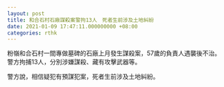 ```yaml
---
layout: post
title: 和合石村石廠謀殺案警拘13人　死者生前涉及土地糾紛
date: 2021-01-09 17:47:11.000000000 +08:00
categories: rthk
---
```


粉嶺和合石村一間專做墓碑的石廠上月發生謀殺案，57歲的負責人遇襲後不治。警方拘捕13人，分別涉嫌謀殺、藏有攻擊武器等。

警方說，相信疑犯有預謀犯案，死者生前涉及土地糾紛。
